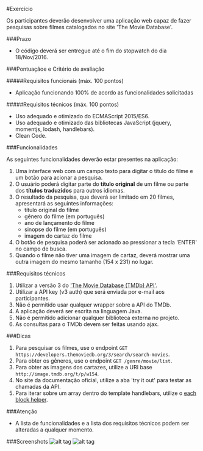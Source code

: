 #Exercício

Os participantes deverão desenvolver uma aplicação web capaz de fazer pesquisas sobre filmes catalogados no site 'The Movie Database'.

###Prazo

- O código deverá ser entregue até o fim do stopwatch do dia 18/Nov/2016.

###Pontuaçãoe e Critério de avaliação

#####Requisitos funcionais (máx. 100 pontos)
- Aplicação funcionando 100% de acordo as funcionalidades solicitadas

#####Requisitos técnicos (máx. 100 pontos)
- Uso adequado e otimizado do ECMAScript 2015/ES6.
- Uso adequado e otimizado das bibliotecas JavaScript (jquery, momentjs, lodash, handlebars).
- Clean Code.

###Funcionalidades

As seguintes funcionalidades deverão estar presentes na aplicação:

1. Uma interface web com um campo texto para digitar o título do filme e um botão para acionar a pesquisa.
1. O usuário poderá digitar parte do **título original** de um filme ou parte dos **títulos traduzidos** para outros idiomas.
1. O resultado da pesquisa, que deverá ser limitado em 20 filmes, apresentará as seguintes informações: 
    - título original do filme
	- gênero  do filme (em português)
	- ano de lançamento do filme
	- sinopse do filme (em português)
	- imagem do cartaz do filme
1. O botão de pesquisa poderá ser acionado ao pressionar a tecla 'ENTER' no campo de busca. 
1. Quando o filme não tiver uma imagem de cartaz, deverá mostrar uma outra imagem do mesmo tamanho (154 x 231) no lugar.  

###Requisitos técnicos
1. Utilizar a versão 3 do ['The Movie Database (TMDb) API'](https://www.themoviedb.org/documentation/api).
1. Utilizar a API key (v3 auth) que será enviada por e-mail aos participantes.
1. Não é permitido usar qualquer wrapper sobre a API do TMDb.
1. A aplicação deverá ser escrita na linguagem Java.
1. Não é permitido adicionar qualquer biblioteca externa no projeto.
1. As consultas para o TMDb devem ser feitas usando ajax.

###Dicas
1. Para pesquisar os filmes, use o endpoint `GET https://developers.themoviedb.org/3/search/search-movies`.
1. Para obter os gêneros, use o endpoint `GET /genre/movie/list`.
1. Para obter as imagens dos cartazes, utilize a URI base `http://image.tmdb.org/t/p/w154`. 
1. No site da documentação oficial, utilize a aba 'try it out' para testar as chamadas da API. 
1. Para iterar sobre um array dentro do template handlebars, utilize o [each block helper](http://handlebarsjs.com/builtin_helpers.html).

###Atenção 
- A lista de funcionalidades e a lista dos requisitos técnicos podem ser alteradas a qualquer momento.

###Screenshots
![alt tag](https://raw.githubusercontent.com/sidlar/stopwatch-challenge-1/master/docs/screenshots/1.png)
![alt tag](https://raw.githubusercontent.com/sidlar/stopwatch-challenge-1/master/docs/screenshots/2.png)